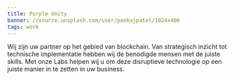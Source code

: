 ```yaml
---
title: Purple Unity
banner: //source.unsplash.com/user/pankajpatel/1024x400
tags: work
---
```


Wij zijn uw partner op het gebied van blockchain. Van strategisch inzicht tot technische implementatie hebben wij de benodigde mensen met de juiste skills. Met onze Labs helpen wij u om deze disruptieve technologie op een juiste manier in te zetten in uw business.
